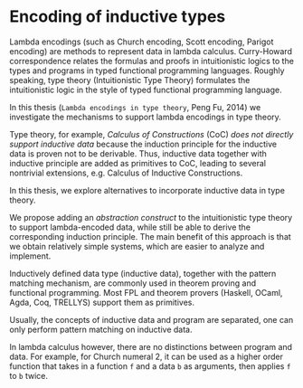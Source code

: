 # Encoding of inductive types

Lambda encodings (such as Church encoding, Scott encoding, Parigot encoding) are methods to represent data in lambda calculus. Curry-Howard correspondence relates the formulas and proofs in intuitionistic logics to the types and programs in typed functional programming languages. Roughly speaking, type theory (Intuitionistic Type Theory) formulates the intuitionistic logic in the style of typed functional programming language.

In this thesis (`Lambda encodings in type theory`, Peng Fu, 2014) we investigate the mechanisms to support lambda encodings in type theory.

Type theory, for example, *Calculus of Constructions* (CoC) *does not directly support inductive data* because the induction principle for the inductive data is proven not to be derivable. Thus, inductive data together with inductive principle are added as primitives to CoC, leading to several nontrivial extensions, e.g. Calculus of Inductive Constructions.

In this thesis, we explore alternatives to incorporate inductive data in type theory.

We propose adding an *abstraction construct* to the intuitionistic type theory to support lambda-encoded data, while still be able to derive the corresponding induction principle. The main benefit of this approach is that we obtain relatively simple systems, which are easier to analyze and implement.

Inductively defined data type (inductive data), together with the pattern matching mechanism, are commonly used in theorem proving and functional programming. Most FPL and theorem provers (Haskell, OCaml, Agda, Coq, TRELLYS) support them as primitives.

Usually, the concepts of inductive data and program are separated, one can only perform pattern matching on inductive data.

In lambda calculus however, there are no distinctions between program and data. For example, for Church numeral 2, it can be used as a higher order function that takes in a function `f` and a data `b` as arguments, then applies `f` to `b` twice.
